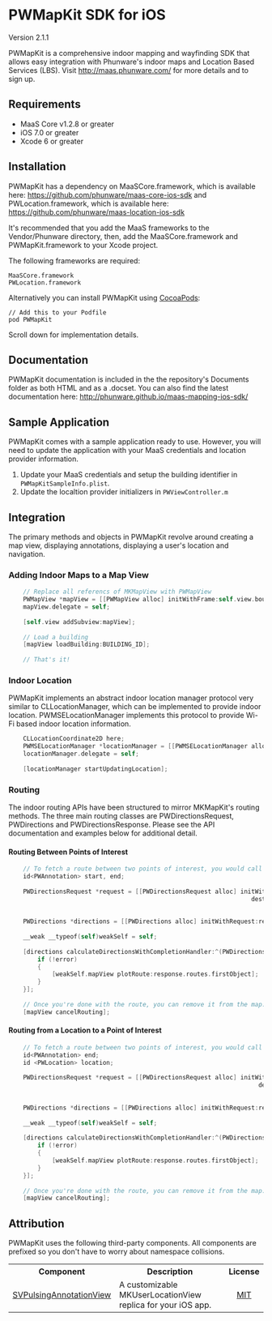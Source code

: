 PWMapKit SDK for iOS
==================

Version 2.1.1

PWMapKit is a comprehensive indoor mapping and wayfinding SDK that allows easy integration with Phunware's indoor maps and Location Based Services (LBS). Visit http://maas.phunware.com/ for more details and to sign up.



Requirements
------------

- MaaS Core v1.2.8 or greater
- iOS 7.0 or greater
- Xcode 6 or greater



Installation
------------

PWMapKit has a dependency on MaaSCore.framework, which is available here: https://github.com/phunware/maas-core-ios-sdk and PWLocation.framework, which is available here: https://github.com/phunware/maas-location-ios-sdk

It's recommended that you add the MaaS frameworks to the Vendor/Phunware directory, then, add the MaaSCore.framework and PWMapKit.framework to your Xcode project.

The following frameworks are required:
````
MaaSCore.framework
PWLocation.framework
````

Alternatively you can install PWMapKit using [CocoaPods](http://www.cocoapods.org):
````
// Add this to your Podfile
pod PWMapKit
````

Scroll down for implementation details.



Documentation
------------

PWMapKit documentation is included in the the repository's Documents folder as both HTML and as a .docset. You can also find the latest documentation here: http://phunware.github.io/maas-mapping-ios-sdk/



Sample Application
------------

PWMapKit comes with a sample application ready to use. However, you will need to update the application with your MaaS credentials and location provider information.

1. Update your MaaS credentials and setup the building identifier in `PWMapKitSampleInfo.plist`.
2. Update the localtion provider initializers in `PWViewController.m`



Integration
-----------

The primary methods and objects in PWMapKit revolve around creating a map view, displaying annotations, displaying a user's location and navigation.

### Adding Indoor Maps to a Map View

````objective-c
	// Replace all referencs of MKMapView with PWMapView
    PWMapView *mapView = [[PWMapView alloc] initWithFrame:self.view.bounds];
    mapView.delegate = self;
    
    [self.view addSubview:mapView];
    
    // Load a building
    [mapView loadBuilding:BUILDING_ID];
    
    // That's it!
````


### Indoor Location

PWMapKit implements an abstract indoor location manager protocol very similar to CLLocationManager, which can be implemented to provide indoor location. PWMSELocationManager implements this protocol to provide Wi-Fi based indoor location information.

````objective-c
	CLLocationCoordinate2D here;
    PWMSELocationManager *locationManager = [[PWMSELocationManager alloc] initWithVenueGUID:@"VENUE GUID" location:here];
    locationManager.delegate = self;
    
    [locationManager startUpdatingLocation];
````


### Routing

The indoor routing APIs have been structured to mirror MKMapKit's routing methods. The three main routing classes are PWDirectionsRequest, PWDirections and PWDirectionsResponse. Please see the API documentation and examples below for additional detail.



#### Routing Between Points of Interest

````objective-c
	// To fetch a route between two points of interest, you would call the following method:
    id<PWAnnotation> start, end;
    
    PWDirectionsRequest *request = [[PWDirectionsRequest alloc] initWithSource:start
                                                                   destination:end
                                                                          type:PWDirectionsTypeAny];
    
    PWDirections *directions = [[PWDirections alloc] initWithRequest:request];
    
    __weak __typeof(self)weakSelf = self;
    
    [directions calculateDirectionsWithCompletionHandler:^(PWDirectionsResponse *response, NSError *error) {
        if (!error)
        {
            [weakSelf.mapView plotRoute:response.routes.firstObject];
        }
    }];
    
    // Once you're done with the route, you can remove it from the map:
    [mapView cancelRouting];
````



#### Routing from a Location to a Point of Interest

````objective-c
	// To fetch a route between two points of interest, you would call the following method:
    id<PWAnnotation> end;
    id <PWLocation> location;
    
    PWDirectionsRequest *request = [[PWDirectionsRequest alloc] initWithLocation:location
                                                                     destination:end
                                                                            type:PWDirectionsTypeAny];
    
    PWDirections *directions = [[PWDirections alloc] initWithRequest:request];
    
    __weak __typeof(self)weakSelf = self;
    
    [directions calculateDirectionsWithCompletionHandler:^(PWDirectionsResponse *response, NSError *error) {
        if (!error)
        {
            [weakSelf.mapView plotRoute:response.routes.firstObject];
        }
    }];
    
    // Once you're done with the route, you can remove it from the map:
    [mapView cancelRouting];
````

Attribution
-----------
PWMapKit uses the following third-party components. All components are prefixed so you don't have to worry about namespace collisions.

<table>
  <tr>
  <th style="text-align:center;">Component</th>
  <th style="text-align:center;">Description</th>
  <th style="text-align:center;">License</th>
  </tr>
  <tr>
    <td><a href="https://github.com/samvermette/SVPulsingAnnotationView">SVPulsingAnnotationView</a></td>
    <td>
     A customizable MKUserLocationView replica for your iOS app.
    </td>
    <td style="text-align:center;""><a href="https://github.com/samvermette/SVPulsingAnnotationView/blob/master/LICENSE.txt">MIT</a>
    </td>
  </tr>
</table>

